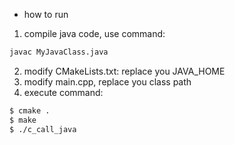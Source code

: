 - how to run
1. compile java code, use command:
```bash
javac MyJavaClass.java
```
2. modify CMakeLists.txt: replace you JAVA_HOME 
3. modify main.cpp, replace you class path 
4. execute command:
```bash
$ cmake .
$ make
$ ./c_call_java
```